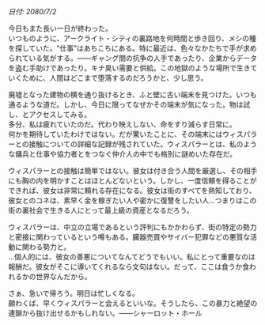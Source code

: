 _日付: 2080/7/2_

今日もまた長い一日が終わった。  
いつものように、アークライト・シティの裏路地を何時間と歩き回り、メシの種を探していた。"仕事"はあちこちにある。特に最近は、色々なかたちで手が求められている気がする。――ギャング間の抗争の人手であったり、企業からデータを盗む手助けであったり。キナ臭い需要と供給。この地獄のような場所で生きていくために、人間はどこまで堕落するのだろうかと、少し思う。

廃墟となった建物の横を通り抜けるとき、ふと壁に古い端末を見つけた。いつも通るような道だ。しかし、今日に限ってなぜかその端末が気になった。物は試し、とアクセスしてみる。  
多分、私は疲れていたのだ。代わり映えしない、命をすり減らす日常に。  
何かを期待していたわけではない。だが驚いたことに、その端末にはウィスパラーとの接触についての詳細な記録が残されていた。ウィスパラーとは、私のような傭兵と仕事や協力者とをつなぐ仲介人の中でも格別に謎めいた存在だ。

ウィスパラーとの接触は簡単ではない。彼女は付き合う人間を厳選し、その相手にも胸の内を明かすことはほとんどないという。しかし、一度信頼を得ることができれば、彼女は非常に頼れる存在になる。彼女は街のすべてを熟知しており、彼女とのコネは、素早く金を稼ぎたい人や密かに復讐をしたい人…つまりはこの街の裏社会で生きる人にとって最上級の資産となるだろう。

ウィスパラーは、中立の立場であるという評判にもかかわらず、街の特定の勢力と密接に関わっているという噂もある。臓器売買やサイバー犯罪などの悪質な活動に関わる勢力と。  
…個人的には、彼女の善悪についてなんてどうでもいい。私にとって重要なのは報酬だ。彼女がそこに導いてくれるなら文句はない。だって、ここは食うか食われるかの世界なんだから。

さぁ、急いで帰ろう。明日は忙しくなる。  
願わくば、早くウィスパラーと会えるといいな。そうしたら、この暴力と絶望の連鎖から抜け出せるかもしれない。――シャーロット・ホール
